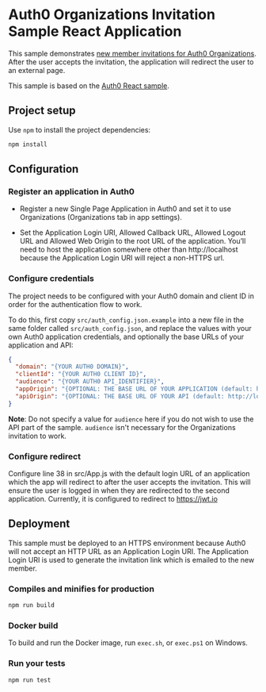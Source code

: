# Auth0 Organizations Invitation Sample React Application

This sample demonstrates [new member invitations for Auth0 Organizations](https://auth0.com/docs/manage-users/organizations/configure-organizations/invite-members). After the user accepts the invitation, the application will redirect the user to an external page.

This sample is based on the [Auth0 React sample](https://github.com/auth0-samples/auth0-react-samples/tree/master/Sample-01).

## Project setup

Use `npm` to install the project dependencies:

```bash
npm install
```

## Configuration

### Register an application in Auth0

* Register a new Single Page Application in Auth0 and set it to use Organizations (Organizations tab in app settings).

* Set the Application Login URI, Allowed Callback URL, Allowed Logout URL and Allowed Web Origin to the root URL of the application. You’ll need to host the application somewhere other than http://localhost because the Application Login URI will reject a non-HTTPS url.

### Configure credentials

The project needs to be configured with your Auth0 domain and client ID in order for the authentication flow to work. 

To do this, first copy `src/auth_config.json.example` into a new file in the same folder called `src/auth_config.json`, and replace the values with your own Auth0 application credentials, and optionally the base URLs of your application and API:

```json
{
  "domain": "{YOUR AUTH0 DOMAIN}",
  "clientId": "{YOUR AUTH0 CLIENT ID}",
  "audience": "{YOUR AUTH0 API_IDENTIFIER}",
  "appOrigin": "{OPTIONAL: THE BASE URL OF YOUR APPLICATION (default: http://localhost:3000)}",
  "apiOrigin": "{OPTIONAL: THE BASE URL OF YOUR API (default: http://localhost:3001)}"
}
```

**Note**: Do not specify a value for `audience` here if you do not wish to use the API part of the sample. `audience` isn't necessary for the Organizations invitation to work.

### Configure redirect

Configure line 38 in src/App.js with the default login URL of an application which the app will redirect to after the user accepts the invitation. This will ensure the user is logged in when they are redirected to the second application. Currently, it is configured to redirect to https://jwt.io

## Deployment

This sample must be deployed to an HTTPS environment because Auth0 will not accept an HTTP URL as an Application Login URI. The Application Login URI is used to generate the invitation link which is emailed to the new member.

### Compiles and minifies for production

```bash
npm run build
```

### Docker build

To build and run the Docker image, run `exec.sh`, or `exec.ps1` on Windows.

### Run your tests

```bash
npm run test
```